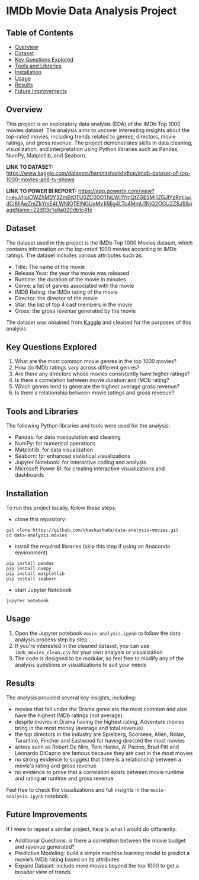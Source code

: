 # IMDb Movie Data Analysis Project

## Table of Contents
- [Overview](#overview)
- [Dataset](#dataset) 
- [Key Questions Explored](#key-questions-explored) 
- [Tools and Libraries](#tools-and-libraries) 
- [Installation](#installation) 
- [Usage](#usage) 
- [Results](#results) 
- [Future Improvements](#future-improvements) 

## Overview
This project is an exploratory data analysis (EDA) of the IMDb Top 1000 movies dataset. The analysis aims to uncover interesting insights about the top-rated movies, including trends related to genres, directors, movie ratings, and gross revenue. The project demonstrates skills in data cleaning, visualization, and interpretation using Python libraries such as Pandas, NumPy, Matplotlib, and Seaborn.

**LINK TO DATASET:** https://www.kaggle.com/datasets/harshitshankhdhar/imdb-dataset-of-top-1000-movies-and-tv-shows

**LINK TO POWER BI REPORT:** https://app.powerbi.com/view?r=eyJrIjoiOWZhMDY3ZmEtOTU0ZC00OThiLWI1YmQtZGE5MjliZGJlYzRmIiwidCI6IjAwZmZkYmE4LWNlOTEtNGUxMy1iMjg4LTc4MmU1NjQ2OGU2ZSJ9&pageName=22d03c1a6a020db1c41e

## Dataset
The dataset used in this project is the IMDb Top 1000 Movies dataset, which contains information on the top-rated 1000 movies according to IMDb ratings. The dataset includes various attributes such as:

- Title: The name of the movie
- Release Year: the year the movie was released
- Runtime: the duration of the movie in minutes
- Genre: a list of genres associated with the movie
- IMDB Rating: the IMDb rating of the movie
- Director: the director of the movie
- Star: the list of top 4 cast members in the movie
- Gross: the gross revenue generated by the movie

The dataset was obtained from [Kaggle](https://www.kaggle.com/datasets/harshitshankhdhar/imdb-dataset-of-top-1000-movies-and-tv-shows) and cleaned for the purposes of this analysis.

## Key Questions Explored
1. What are the most common movie genres in the top 1000 movies?
2. How do IMDb ratings vary across different genres?
3. Are there any directors whose movies consistently have higher ratings?
4. Is there a correlation between movie duration and IMDb rating?
5. Which genres tend to generate the highest average gross revenue?
6. Is there a relationship between movie ratings and gross revenue?

## Tools and Libraries
The following Python libraries and tools were used for the analysis:

- Pandas: for data manipulation and cleaning
- NumPy: for numerical operations
- Matplotlib: for data visualization
- Seaborn: for enhanced statistical visualizations
- Jupyter Notebook: for interactive coding and analysis
- Microsoft Power BI: for creating interactive visualizations and dashboards

## Installation
To run this project locally, follow these steps:

- clone this repository:
```
git clone https://github.com/okashashuda/data-analysis-movies.git
cd data-analysis.movies
```

- install the required libraries (skip this step if using an Anaconda environment)
```
pip install pandas
pip install numpy
pip install matplotlib
pip install seaborn
```

- start Jupyter Notebook
```
jupyter notebook
```

## Usage
1. Open the Jupyter notebook ```movie-analysis.ipynb``` to follow the data analysis process step by step
2. If you're interested in the cleaned dataset, you can use ```imdb_movies_clean.csv``` for your own analysis or visualization
3. The code is designed to be modular, so feel free to modify any of the analysis questions or visualizations to suit your needs

## Results
The analysis provided several key insights, including:

- movies that fall under the Drama genre are the most common and also have the highest IMDb ratings (not average).
- despite movies in Drama having the highest rating, Adventure movies bring in the most money (average and total revenue)
- the top directors in the industry are Spielberg, Scorsese, Allen, Nolan, Tarantino, Fincher and Eastwood for having directed the most movies
- actors such as Robert De Niro, Tom Hanks, Al Pacino, Brad Pitt and Leonardo DiCaprio are famous because they are cast in the most movies
- no strong evidence to suggest that there is a relationship between a movie's rating and gross revenue
- no evidence to prove that a correlation exists between movie runtime and rating **or** runtime and gross revenue

Feel free to check the visualizations and full insights in the ```movie-analysis.ipynb``` notebook.

## Future Improvements
If I were to repeat a similar project, here is what I would do differently:
- Additional Questions: is there a correlation between the movie budget and revenue generated?
- Predictive Modeling: build a simple machine learning model to predict a movie’s IMDb rating based on its attributes
- Expand Dataset: include more movies beyond the top 1000 to get a broader view of trends


